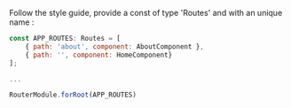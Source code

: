 Follow the style guide, provide a const of type 'Routes' and with an unique name :

```js
const APP_ROUTES: Routes = [
    { path: 'about', component: AboutComponent },
    { path: '', component: HomeComponent}
];

...

RouterModule.forRoot(APP_ROUTES)
```

